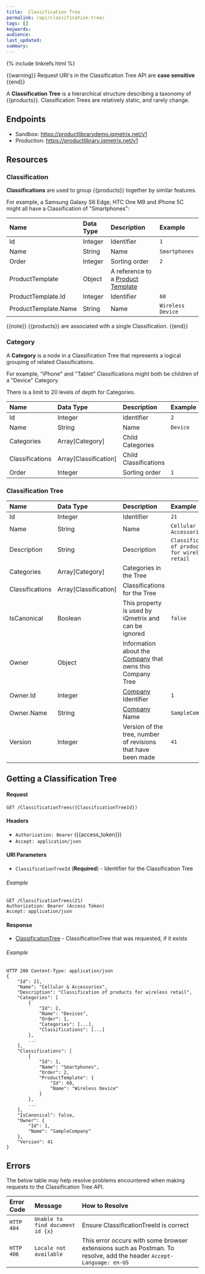 ```yaml
---
title:  Classification Tree
permalink: /api/classification-tree/
tags: []
keywords: 
audience: 
last_updated: 
summary: 
---
```

{% include linkrefs.html %}

{{warning}}
Request URI's in the Classification Tree API are <b>case sensitive</b>
{{end}}

A **Classification Tree** is a hierarchical structure describing a taxonomy of {{products}}. 
Classification Trees are relatively static, and rarely change.

## Endpoints

* Sandbox: https://productlibrarydemo.iqmetrix.net/v1
* Production: https://productlibrary.iqmetrix.net/v1

## Resources

### Classification

**Classifications** are used to group {{products}} together by similar features.

For example, a Samsung Galaxy S6 Edge, HTC One M9 and iPhone 5C might all have a Classification of "Smartphones":

| Name | Data Type | Description | Example |
|:-----|:----------|:------------|:--------|
| Id | Integer | Identifier | `1` |
| Name | String | Name | `Smartphones` |
| Order | Integer | Sorting order | `2` |
| ProductTemplate | Object | A reference to a [Product Template](/api/glossary/#ProductTemplate) | |
| ProductTemplate.Id | Integer | Identifier | `60` |
| ProductTemplate.Name | String | Name | `Wireless Device` |

{{note}}
{{products}} are associated with a single Classification.
{{end}}

### Category

A **Category** is a node in a Classification Tree that represents a logical grouping of related Classifications.

For example, "iPhone" and "Tablet" Classifications might both be children of a "Device" Category.

There is a limit to 20 levels of depth for Categories.

| Name | Data Type | Description | Example |
|:-----|:----------|:------------|:--------|
| Id | Integer | Identifier | `2` |
| Name | String | Name | `Device` |
| Categories | Array[Category] | Child Categories | |
| Classifications | Array[Classification] | Child Classifications | |
| Order | Integer | Sorting order | `1` | 

### Classification Tree

| Name | Data Type | Description | Example |
|:-----|:----------|:------------|:--------|
| Id | Integer | Identifier | `21` |
| Name | String | Name | `Cellular & Accessories` |
| Description | String | Description | `Classification of products for wireless retail` |
| Categories | Array[Category] | Categories in the Tree | |
| Classifications | Array[Classification] | Classifications for the Tree | |
| IsCanonical | Boolean | This property is used by iQmetrix and can be ignored | `false` |
| Owner | Object | Information about the [Company](/api/company-tree/#company) that owns this Company Tree |  |
| Owner.Id | Integer | [Company](/api/company-tree/#company) Identifier | `1` |
| Owner.Name | String | [Company](/api/company-tree/#company) Name | `SampleCompany` |
| Version | Integer | Version of the tree, number of revisions that have been made | `41` |

## Getting a Classification Tree

#### Request

    GET /ClassificationTrees({ClassificationTreeId})

#### Headers

* `Authorization: Bearer` ({{access_token}})
* `Accept: application/json`

#### URI Parameters

* `ClassificationTreeId` (**Required**) - Identifier for the Classification Tree

###### Example

    GET /ClassificationTrees(21)
    Authorization: Bearer (Access Token)
    Accept: application/json

#### Response

* [ClassificationTree](#ClassificationTree) - ClassificationTree that was requested, if it exists

###### Example

    HTTP 200 Content-Type: application/json
    {
        "Id": 21,
        "Name": "Cellular & Accessories",
        "Description": "Classification of products for wireless retail",
        "Categories": [
            {
                "Id": 2,
                "Name": "Devices",
                "Order": 1,
                "Categories": [...],
                "Classifications": [...]
            },
            ...
        ],
        "Classifications": [
            {         
                "Id": 1,
                "Name": "Smartphones",
                "Order": 2,
                "ProductTemplate": {
                    "Id": 60,
                    "Name": "Wireless Device"
                }
            },
            ...
        ],
        "IsCanonical": false,
        "Owner": {
            "Id": 1,
            "Name": "SampleCompany"
        },
        "Version": 41
    }

## Errors

The below table may help resolve problems encountered when making requests to the Classification Tree API.

| Error Code | Message | How to Resolve |
|:-----------|:--------|:---------------|
| `HTTP 404` | `Unable to find document id {x}` | Ensure ClassificationTreeId is correct |
| `HTTP 406` | `Locale not available` | This error occurs with some browser extensions such as Postman. To resolve, add the header `Accept-Language: en-US` |
